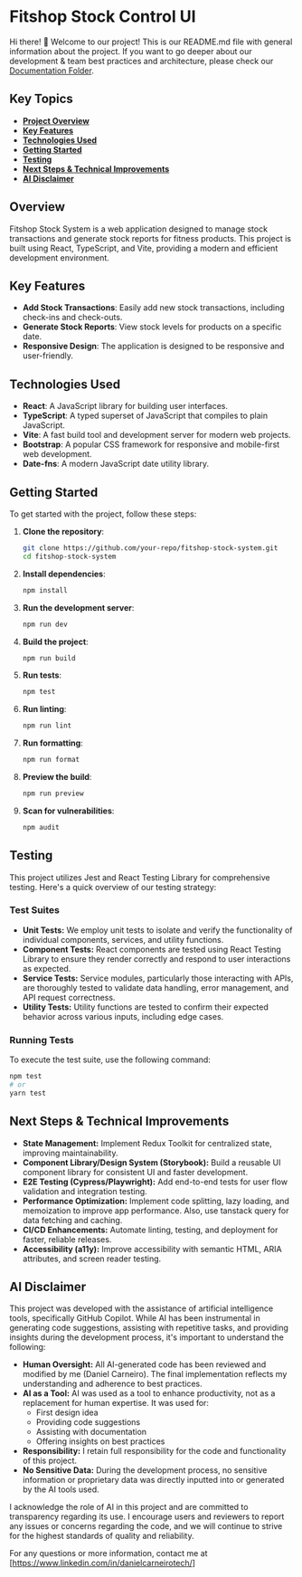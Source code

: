 # Fitshop Stock Control UI

Hi there! 👋
Welcome to our project!
This is our README.md file with general information about the project. If you want to go deeper about our development & team best practices and architecture, please check our [Documentation Folder](../Documentation/).

## Key Topics

- **[Project Overview](#overview)**
- **[Key Features](#key-features)**
- **[Technologies Used](#technologies-used)**
- **[Getting Started](#getting-started)**
- **[Testing](#testing)**
- **[Next Steps & Technical Improvements](#next-steps--technical-improvements)**
- **[AI Disclaimer](#ai-disclaimer)**

## Overview

Fitshop Stock System is a web application designed to manage stock transactions and generate stock reports for fitness products. This project is built using React, TypeScript, and Vite, providing a modern and efficient development environment.

## Key Features

- **Add Stock Transactions**: Easily add new stock transactions, including check-ins and check-outs.
- **Generate Stock Reports**: View stock levels for products on a specific date.
- **Responsive Design**: The application is designed to be responsive and user-friendly.

## Technologies Used

- **React**: A JavaScript library for building user interfaces.
- **TypeScript**: A typed superset of JavaScript that compiles to plain JavaScript.
- **Vite**: A fast build tool and development server for modern web projects.
- **Bootstrap**: A popular CSS framework for responsive and mobile-first web development.
- **Date-fns**: A modern JavaScript date utility library.

## Getting Started

To get started with the project, follow these steps:

1. **Clone the repository**:

   ```sh
   git clone https://github.com/your-repo/fitshop-stock-system.git
   cd fitshop-stock-system
   ```

2. **Install dependencies**:

   ```sh
   npm install
   ```

3. **Run the development server**:

   ```sh
   npm run dev
   ```

4. **Build the project**:

   ```sh
   npm run build
   ```

5. **Run tests**:

   ```sh
   npm test
   ```

6. **Run linting**:

   ```sh
   npm run lint
   ```
7. **Run formatting**:

   ```sh
   npm run format
   ```

8. **Preview the build**:
   ```sh
   npm run preview
   ```

9. **Scan for vulnerabilities**:
   ```sh
   npm audit
   ```

## Testing

This project utilizes Jest and React Testing Library for comprehensive testing. Here's a quick overview of our testing strategy:

### Test Suites

- **Unit Tests:** We employ unit tests to isolate and verify the functionality of individual components, services, and utility functions.
- **Component Tests:** React components are tested using React Testing Library to ensure they render correctly and respond to user interactions as expected.
- **Service Tests:** Service modules, particularly those interacting with APIs, are thoroughly tested to validate data handling, error management, and API request correctness.
- **Utility Tests:** Utility functions are tested to confirm their expected behavior across various inputs, including edge cases.

### Running Tests

To execute the test suite, use the following command:

```bash
npm test
# or
yarn test
```

## Next Steps & Technical Improvements

- **State Management:** Implement Redux Toolkit for centralized state, improving maintainability.
- **Component Library/Design System (Storybook):** Build a reusable UI component library for consistent UI and faster development.
- **E2E Testing (Cypress/Playwright):** Add end-to-end tests for user flow validation and integration testing.
- **Performance Optimization:** Implement code splitting, lazy loading, and memoization to improve app performance. Also, use tanstack query for data fetching and caching.
- **CI/CD Enhancements:** Automate linting, testing, and deployment for faster, reliable releases.
- **Accessibility (a11y):** Improve accessibility with semantic HTML, ARIA attributes, and screen reader testing.

## AI Disclaimer

This project was developed with the assistance of artificial intelligence tools, specifically GitHub Copilot. While AI has been instrumental in generating code suggestions, assisting with repetitive tasks, and providing insights during the development process, it's important to understand the following:

* **Human Oversight:** All AI-generated code has been reviewed and modified by me (Daniel Carneiro). The final implementation reflects my understanding and adherence to best practices.
* **AI as a Tool:** AI was used as a tool to enhance productivity, not as a replacement for human expertise. It was used for: 
  - First design idea
  - Providing code suggestions
  - Assisting with documentation
  - Offering insights on best practices
* **Responsibility:** I retain full responsibility for the code and functionality of this project.
* **No Sensitive Data:** During the development process, no sensitive information or proprietary data was directly inputted into or generated by the AI tools used.

I acknowledge the role of AI in this project and are committed to transparency regarding its use. I encourage users and reviewers to report any issues or concerns regarding the code, and we will continue to strive for the highest standards of quality and reliability.

For any questions or more information, contact me at [https://www.linkedin.com/in/danielcarneirotech/]
